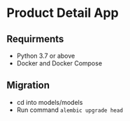 # Product Detail App

## Requirments
  - Python 3.7 or above
  - Docker and Docker Compose

## Migration
  - cd into models/models
  - Run command `alembic upgrade head`